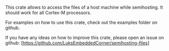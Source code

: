 This crate allows to access the files of a host machine while semihosting.
It should work for all Cortex-M processors.
 
For examples on how to use this crate, check out the examples folder on github.

If you have any ideas on how to improve this crate, please open an issue on github:
[https://github.com/LuksEmbeddedCorner/semihosting-files]